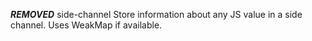 ***REMOVED*** side-channel
Store information about any JS value in a side channel. Uses WeakMap if available.
